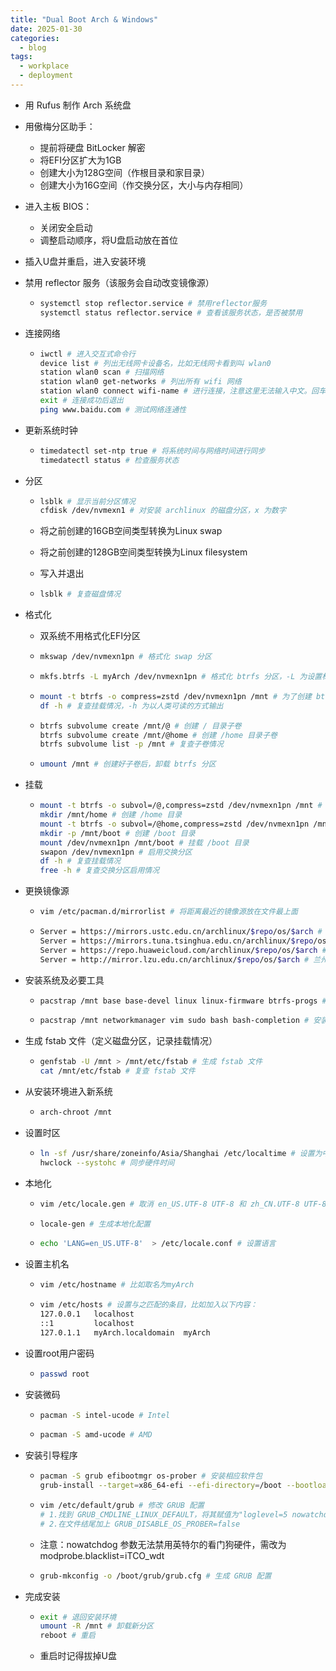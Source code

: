 ```yaml
---
title: "Dual Boot Arch & Windows"
date: 2025-01-30
categories:
  - blog
tags:
  - workplace
  - deployment
---
```


- 用 Rufus 制作 Arch 系统盘

- 用傲梅分区助手：

  - 提前将硬盘 BitLocker 解密
  - 将EFI分区扩大为1GB
  - 创建大小为128G空间（作根目录和家目录）
  - 创建大小为16G空间（作交换分区，大小与内存相同）

- 进入主板 BIOS：

  - 关闭安全启动
  - 调整启动顺序，将U盘启动放在首位

- 插入U盘并重启，进入安装环境

- 禁用 reflector 服务（该服务会自动改变镜像源）

  - ```bash
    systemctl stop reflector.service # 禁用reflector服务
    systemctl status reflector.service # 查看该服务状态，是否被禁用
    ```

- 连接网络

  - ```bash
    iwctl # 进入交互式命令行
    device list # 列出无线网卡设备名，比如无线网卡看到叫 wlan0
    station wlan0 scan # 扫描网络
    station wlan0 get-networks # 列出所有 wifi 网络
    station wlan0 connect wifi-name # 进行连接，注意这里无法输入中文。回车后输入密码即可
    exit # 连接成功后退出
    ping www.baidu.com # 测试网络连通性
    ```

- 更新系统时钟

  - ```bash
    timedatectl set-ntp true # 将系统时间与网络时间进行同步
    timedatectl status # 检查服务状态
    ```

- 分区

  - ```bash
    lsblk # 显示当前分区情况
    cfdisk /dev/nvmexn1 # 对安装 archlinux 的磁盘分区，x 为数字
    ```

  - 将之前创建的16GB空间类型转换为Linux swap

  - 将之前创建的128GB空间类型转换为Linux filesystem

  - 写入并退出

  - ```bash
    lsblk # 复查磁盘情况
    ```

- 格式化

  - 双系统不用格式化EFI分区

  - ```bash
    mkswap /dev/nvmexn1pn # 格式化 swap 分区
    ```

  - ```bash
    mkfs.btrfs -L myArch /dev/nvmexn1pn # 格式化 btrfs 分区，-L 为设置标签
    ```

  - ```bash
    mount -t btrfs -o compress=zstd /dev/nvmexn1pn /mnt # 为了创建 btrfs 子卷，需先挂载 btrfs 分区，-t 指定挂载分区文件系统类型，-o 添加挂载参数，compress=zstd 为开启透明压缩
    df -h # 复查挂载情况，-h 为以人类可读的方式输出
    ```

  - ```bash
    btrfs subvolume create /mnt/@ # 创建 / 目录子卷
    btrfs subvolume create /mnt/@home # 创建 /home 目录子卷
    btrfs subvolume list -p /mnt # 复查子卷情况
    ```

  - ```bash
    umount /mnt # 创建好子卷后，卸载 btrfs 分区
    ```

- 挂载

  - ```bash
    mount -t btrfs -o subvol=/@,compress=zstd /dev/nvmexn1pn /mnt # 挂载 / 目录
    mkdir /mnt/home # 创建 /home 目录
    mount -t btrfs -o subvol=/@home,compress=zstd /dev/nvmexn1pn /mnt/home # 挂载 /home 目录
    mkdir -p /mnt/boot # 创建 /boot 目录
    mount /dev/nvmexn1pn /mnt/boot # 挂载 /boot 目录
    swapon /dev/nvmexn1pn # 启用交换分区
    df -h # 复查挂载情况
    free -h # 复查交换分区启用情况
    ```

- 更换镜像源

  - ```bash
    vim /etc/pacman.d/mirrorlist # 将距离最近的镜像源放在文件最上面
    ```

  - ```bash
    Server = https://mirrors.ustc.edu.cn/archlinux/$repo/os/$arch # 中国科学技术大学开源镜像站
    Server = https://mirrors.tuna.tsinghua.edu.cn/archlinux/$repo/os/$arch # 清华大学开源软件镜像站
    Server = https://repo.huaweicloud.com/archlinux/$repo/os/$arch # 华为开源镜像站
    Server = http://mirror.lzu.edu.cn/archlinux/$repo/os/$arch # 兰州大学开源镜像站
    ```

- 安装系统及必要工具

  - ```bash
    pacstrap /mnt base base-devel linux linux-firmware btrfs-progs # 安装基础包
    ```

  - ```bash
    pacstrap /mnt networkmanager vim sudo bash bash-completion # 安装必要工具
    ```

- 生成 fstab 文件（定义磁盘分区，记录挂载情况）

  - ```bash
    genfstab -U /mnt > /mnt/etc/fstab # 生成 fstab 文件
    cat /mnt/etc/fstab # 复查 fstab 文件
    ```

- 从安装环境进入新系统

  - ```bash
    arch-chroot /mnt
    ```

- 设置时区

  - ```bash
    ln -sf /usr/share/zoneinfo/Asia/Shanghai /etc/localtime # 设置为中国上海
    hwclock --systohc # 同步硬件时间
    ```

- 本地化

  - ```bash
    vim /etc/locale.gen # 取消 en_US.UTF-8 UTF-8 和 zh_CN.UTF-8 UTF-8 的注释
    ```

  - ```bash
    locale-gen # 生成本地化配置
    ```

  - ```bash
    echo 'LANG=en_US.UTF-8'  > /etc/locale.conf # 设置语言
    ```

- 设置主机名

  - ```bash
    vim /etc/hostname # 比如取名为myArch
    ```

  - ```bash
    vim /etc/hosts # 设置与之匹配的条目，比如加入以下内容：
    127.0.0.1   localhost
    ::1         localhost
    127.0.1.1   myArch.localdomain	myArch
    ```

- 设置root用户密码

  - ```bash
    passwd root
    ```

- 安装微码

  - ```bash
    pacman -S intel-ucode # Intel
    ```

  - ```bash
    pacman -S amd-ucode # AMD
    ```

- 安装引导程序

  - ```bash
    pacman -S grub efibootmgr os-prober # 安装相应软件包
    grub-install --target=x86_64-efi --efi-directory=/boot --bootloader-id=GRUB # 将GRUB 安装到 EFI 分区
    ```

  - ```bash
    vim /etc/default/grub # 修改 GRUB 配置
    # 1.找到 GRUB_CMDLINE_LINUX_DEFAULT，将其赋值为"loglevel=5 nowatchdog"
    # 2.在文件结尾加上 GRUB_DISABLE_OS_PROBER=false
    ```

  - 注意：nowatchdog 参数无法禁用英特尔的看门狗硬件，需改为 modprobe.blacklist=iTCO_wdt

  - ```bash
    grub-mkconfig -o /boot/grub/grub.cfg # 生成 GRUB 配置
    ```

- 完成安装

  - ```bash
    exit # 退回安装环境
    umount -R /mnt # 卸载新分区
    reboot # 重启
    ```
  
  - 重启时记得拔掉U盘
